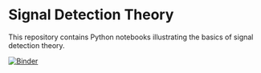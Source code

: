 # Signal Detection Theory

This repository contains Python notebooks illustrating the basics of signal detection theory.

[![Binder](https://binder.validitron.io/badge_logo.svg)](https://binder.validitron.io/v2/gh/melbourne-cdth/mms_md1_roc/HEAD?filepath=ROC.ipynb)
